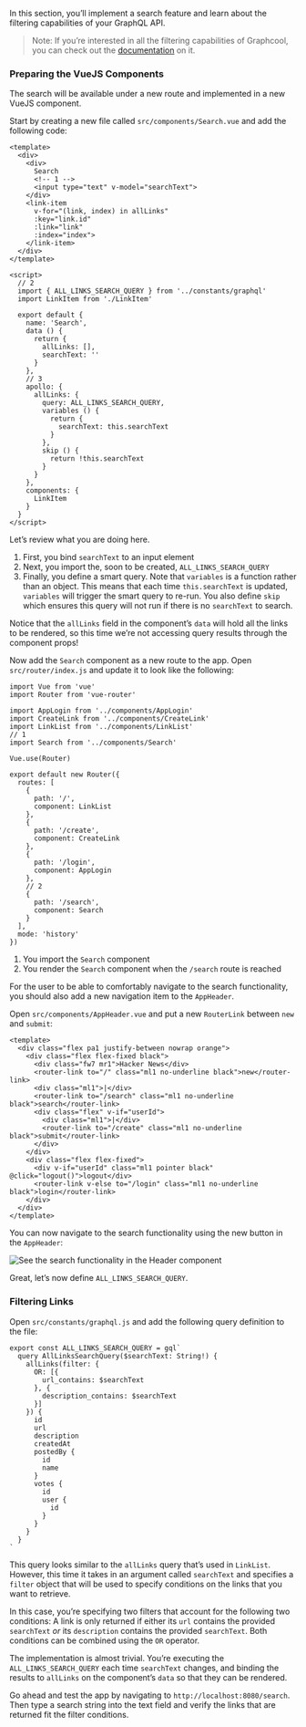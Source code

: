 In this section, you’ll implement a search feature and learn about the filtering capabilities of your GraphQL API.

> Note: If you’re interested in all the filtering capabilities of Graphcool, you can check out the [documentation](https://www.graph.cool/docs/reference/simple-api/filtering-by-field-xookaexai0/) on it.

### Preparing the VueJS Components

The search will be available under a new route and implemented in a new VueJS component.

Start by creating a new file called `src/components/Search.vue` and add the following code:

    <template>
      <div>
        <div>
          Search
          <!-- 1 -->
          <input type="text" v-model="searchText">
        </div>
        <link-item
          v-for="(link, index) in allLinks"
          :key="link.id"
          :link="link"
          :index="index">
        </link-item>
      </div>
    </template>

    <script>
      // 2
      import { ALL_LINKS_SEARCH_QUERY } from '../constants/graphql'
      import LinkItem from './LinkItem'

      export default {
        name: 'Search',
        data () {
          return {
            allLinks: [],
            searchText: ''
          }
        },
        // 3
        apollo: {
          allLinks: {
            query: ALL_LINKS_SEARCH_QUERY,
            variables () {
              return {
                searchText: this.searchText
              }
            },
            skip () {
              return !this.searchText
            }
          }
        },
        components: {
          LinkItem
        }
      }
    </script>

Let’s review what you are doing here.

1.  First, you bind `searchText` to an input element
2.  Next, you import the, soon to be created, `ALL_LINKS_SEARCH_QUERY`
3.  Finally, you define a smart query. Note that `variables` is a function rather than an object. This means that each time `this.searchText` is updated, `variables` will trigger the smart query to re-run. You also define `skip` which ensures this query will not run if there is no `searchText` to search.

Notice that the `allLinks` field in the component’s `data` will hold all the links to be rendered, so this time we’re not accessing query results through the component props!

Now add the `Search` component as a new route to the app. Open `src/router/index.js` and update it to look like the following:

    import Vue from 'vue'
    import Router from 'vue-router'

    import AppLogin from '../components/AppLogin'
    import CreateLink from '../components/CreateLink'
    import LinkList from '../components/LinkList'
    // 1
    import Search from '../components/Search'

    Vue.use(Router)

    export default new Router({
      routes: [
        {
          path: '/',
          component: LinkList
        },
        {
          path: '/create',
          component: CreateLink
        },
        {
          path: '/login',
          component: AppLogin
        },
        // 2
        {
          path: '/search',
          component: Search
        }
      ],
      mode: 'history'
    })

1.  You import the `Search` component
2.  You render the `Search` component when the `/search` route is reached

For the user to be able to comfortably navigate to the search functionality, you should also add a new navigation item to the `AppHeader`.

Open `src/components/AppHeader.vue` and put a new `RouterLink` between `new` and `submit`:

    <template>
      <div class="flex pa1 justify-between nowrap orange">
        <div class="flex flex-fixed black">
          <div class="fw7 mr1">Hacker News</div>
          <router-link to="/" class="ml1 no-underline black">new</router-link>
          <div class="ml1">|</div>
          <router-link to="/search" class="ml1 no-underline black">search</router-link>
          <div class="flex" v-if="userId">
            <div class="ml1">|</div>
            <router-link to="/create" class="ml1 no-underline black">submit</router-link>
          </div>
        </div>
        <div class="flex flex-fixed">
          <div v-if="userId" class="ml1 pointer black" @click="logout()">logout</div>
          <router-link v-else to="/login" class="ml1 no-underline black">login</router-link>
        </div>
      </div>
    </template>

You can now navigate to the search functionality using the new button in the `AppHeader`:

![See the search functionality in the Header component](http://imgur.com/XxPdUvo.png)

Great, let’s now define `ALL_LINKS_SEARCH_QUERY`.

### Filtering Links

Open `src/constants/graphql.js` and add the following query definition to the file:

    export const ALL_LINKS_SEARCH_QUERY = gql`
      query AllLinksSearchQuery($searchText: String!) {
        allLinks(filter: {
          OR: [{
            url_contains: $searchText
          }, {
            description_contains: $searchText
          }]
        }) {
          id
          url
          description
          createdAt
          postedBy {
            id
            name
          }
          votes {
            id
            user {
              id
            }
          }
        }
      }
    `

This query looks similar to the `allLinks` query that’s used in `LinkList`. However, this time it takes in an argument called `searchText` and specifies a `filter` object that will be used to specify conditions on the links that you want to retrieve.

In this case, you’re specifying two filters that account for the following two conditions: A link is only returned if either its `url` contains the provided `searchText` *or* its `description` contains the provided `searchText`. Both conditions can be combined using the `OR` operator.

The implementation is almost trivial. You’re executing the `ALL_LINKS_SEARCH_QUERY` each time `searchText` changes, and binding the results to `allLinks` on the component’s `data` so that they can be rendered.

Go ahead and test the app by navigating to `http://localhost:8080/search`. Then type a search string into the text field and verify the links that are returned fit the filter conditions.
